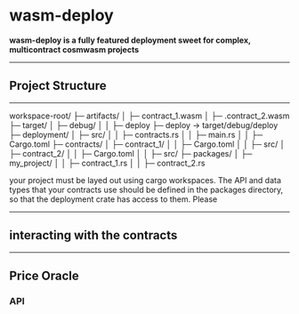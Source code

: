 # wasm-deploy

**wasm-deploy is a fully featured deployment sweet for complex, multicontract cosmwasm projects**

---

## Project Structure

---

workspace-root/
├─ artifacts/
│  ├─ contract_1.wasm
│  ├─ .contract_2.wasm
├─ target/
│  ├─ debug/
│  │  ├─ deploy
├─ deploy -> target/debug/deploy
├─ deployment/
│  ├─ src/
│  │  ├─ contracts.rs
│  │  ├─ main.rs
│  │  ├─ Cargo.toml
├─ contracts/
│  ├─ contract_1/
│  │  ├─ Cargo.toml
│  │  ├─ src/
│  ├─ contract_2/
│  │  ├─ Cargo.toml
│  │  ├─ src/
├─ packages/
│  ├─ my_project/
│  │  ├─ contract_1.rs
│  │  ├─ contract_2.rs

your project must be layed out using cargo workspaces. The API and data types that your contracts use should be defined in the packages directory, so that the deployment crate has access to them. Please

---

## interacting with the contracts

---

## Price Oracle

### API
